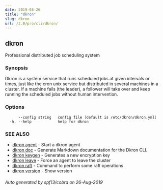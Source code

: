 ```yaml
---
date: 2019-08-26
title: "dkron"
slug: dkron
url: /2.0/pro/cli/dkron/
---
```

## dkron

Professional distributed job scheduling system

### Synopsis

Dkron is a system service that runs scheduled jobs at given intervals or times,
just like the cron unix service but distributed in several machines in a cluster.
If a machine fails (the leader), a follower will take over and keep running the scheduled jobs without human intervention.

### Options

```
      --config string   config file (default is /etc/dkron/dkron.yml)
  -h, --help            help for dkron
```

### SEE ALSO

* [dkron agent](/docs/v2/cli/dkron_agent/)	 - Start a dkron agent
* [dkron doc](/docs/v2/cli/dkron_doc/)	 - Generate Markdown documentation for the Dkron CLI.
* [dkron keygen](/docs/v2/cli/dkron_keygen/)	 - Generates a new encryption key
* [dkron leave](/docs/v2/cli/dkron_leave/)	 - Force an agent to leave the cluster
* [dkron raft](/docs/v2/cli/dkron_raft/)	 - Command to perform some raft operations
* [dkron version](/docs/v2/cli/dkron_version/)	 - Show version

###### Auto generated by spf13/cobra on 26-Aug-2019
